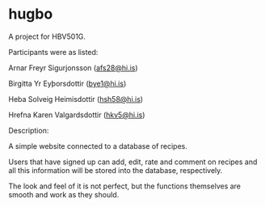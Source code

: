 # hugbo
A project for HBV501G. 

Participants were as listed:

Arnar Freyr Sigurjonsson (afs28@hi.is)

Birgitta Yr Eyþorsdottir (bye1@hi.is)

Heba Solveig Heimisdottir (hsh58@hi.is)

Hrefna Karen Valgardsdottir (hkv5@hi.is)

Description:

A simple website connected to a database of recipes.

Users that have signed up can add, edit, rate and comment on recipes and all this information will be stored into the database, respectively.

The look and feel of it is not perfect, but the functions themselves are smooth and work as they should.
